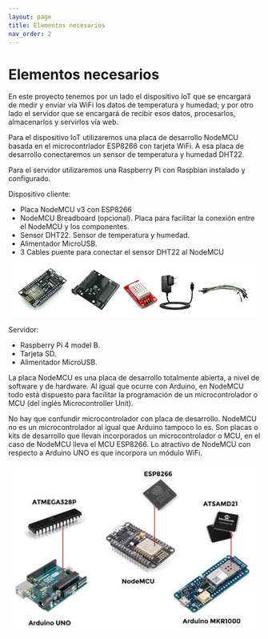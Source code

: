 ```yaml
---
layout: page
title: Elementos necesarios
nav_order: 2
---
```

# Elementos necesarios

En este proyecto tenemos por un lado el dispositivo IoT que se encargará de medir y enviar vía WiFi los datos de temperatura y humedad; y por otro lado el servidor que se encargará de recibir esos datos, procesarlos, almacenarlos y servirlos vía web.

Para el dispositivo IoT utilizaremos una placa de desarrollo NodeMCU basada en el microcontrlador ESP8266 con tarjeta WiFi. A esa placa de desarrollo conectaremos un sensor de temperatura y humedad DHT22.

Para el servidor utilizaremos una Raspberry Pi con Raspbian instalado y configurado.

Dispositivo cliente:
- Placa NodeMCU v3 con ESP8266
- NodeMCU Breadboard (opcional). Placa para facilitar la conexión entre el NodeMCU y los componentes.
- Sensor DHT22. Sensor de temperatura y humedad.
- Alimentador MicroUSB.
- 3 Cables puente para conectar el sensor DHT22 al NodeMCU

<img src="../images/meteo3.png" width="700">

Servidor:
- Raspberry Pi 4 model B.
- Tarjeta SD.
- Alimentador MicroUSB.

La placa NodeMCU es una placa de desarrollo totalmente abierta, a nivel de software y de hardware. Al igual que ocurre con Arduino, en NodeMCU todo está dispuesto para facilitar la programación de un microcontrolador o MCU (del inglés Microcontroller Unit).

No hay que confundir microcontrolador con placa de desarrollo. NodeMCU no es un microcontrolador al igual que Arduino tampoco lo es. Son placas o kits de desarrollo que llevan incorporados un microcontrolador o MCU, en el caso de NodeMCU lleva el MCU ESP8266. Lo atractivo de NodeMCU con respecto a Arduino UNO es que incorpora un módulo WiFi.

<img src="../images/meteo4.png">
